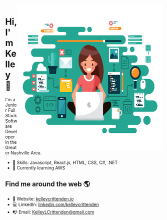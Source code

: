 <img align="right" src="https://github.com/KelleyCrittenden/KelleyCrittenden/blob/master/Female-Developer.jpg" alt="Software Developer Avatar" width=465px height=465px/>

# Hi, I'm Kelley 👋

I'm a Junior Full Stack Software Developer in the Greater Nashville Area.

- 💾 Skills: Javascript, React.js, HTML, CSS, C#, .NET
- 🤯 Currently learning AWS


## Find me around the web 🌎 
- 🏡 Website: [kelleycrittenden.io](https://kelleycrittenden.github.io/)
- 💻 LinkedIn: [linkedin.com/kelleycrittenden](https://www.linkedin.com/in/kelleycrittenden/)
- 📭 Email: KelleyLCrittenden@gmail.com




